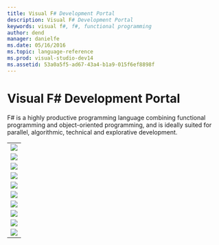 ```yaml
---
title: Visual F# Development Portal
description: Visual F# Development Portal
keywords: visual f#, f#, functional programming
author: dend
manager: danielfe
ms.date: 05/16/2016
ms.topic: language-reference
ms.prod: visual-studio-dev14
ms.assetid: 53a0a5f5-ad67-43a4-b1a9-015f6ef8898f 
---
```


# Visual F# Development Portal

F# is a highly productive programming language combining functional programming and object-oriented programming, and is ideally suited for parallel, algorithmic, technical and explorative development.



||
|-|
|![](images/VS_Icon_Documentation.gif)|**Documentation**<ul><li>[Using Visual Studio to Write F&#35; Programs](Using-Visual-Studio-to-Write-FSharp-Programs.md)<br /></li><li>[F&#35; Language Reference](FSharp-Language-Reference.md)<br /></li><li>[F&#35; Core Library Reference](FSharp-Core-Library-Reference.md)<br /></li><li>[F&#35; Compiler &#40;fsc.exe&#41; Reference](FSharp-Compiler-%5Bfsc.exe%5D-Reference.md)<br /></li><li>[F&#35; Interactive &#40;fsi.exe&#41; Reference](FSharp-Interactive-%5Bfsi.exe%5D-Reference.md)<br /></li><ul/>|
|![](images/VS_Icon_Documentation.gif)|**Featured Tasks**<ul><li>[Functions &#40;F&#35;&#41;](Functions-%5BFSharp%5D.md)<br /></li><li>[Lists &#40;F&#35;&#41;](Lists-%5BFSharp%5D.md)<br /></li><li>[Keyword Reference &#40;F&#35;&#41;](Keyword-Reference-%5BFSharp%5D.md)<br /></li><li>[Sequences &#40;F&#35;&#41;](Sequences-%5BFSharp%5D.md)<br /></li><li>[Discriminated Unions &#40;F&#35;&#41;](Discriminated-Unions-%5BFSharp%5D.md)<br /></li><li>[Walkthrough: Your First F&#35; Program](Walkthrough-Your-First-FSharp-Program.md)<br /></li><li>[Type Providers](Type-Providers.md)<br /></li><li>[Query Expressions &#40;F&#35;&#41;](Query-Expressions-%5BFSharp%5D.md)<br /></li><ul/>|
|![](images/VS_Icon_Walkthroughs.gif)|**Walkthroughs**<ul><li>[Visual F&#35; Samples and Walkthroughs](Visual-FSharp-Samples-and-Walkthroughs.md)<br /></li><li>[Walkthrough: Accessing a SQL Database by Using Type Providers &#40;F&#35;&#41;](Walkthrough-Accessing-a-SQL-Database-by-Using-Type-Providers-%5BFSharp%5D.md)<br /></li><li>[Walkthrough: Accessing a SQL Database by Using Type Providers and Entities &#40;F&#35;&#41;](Walkthrough-Accessing-a-SQL-Database-by-Using-Type-Providers-and-Entities-%5BFSharp%5D.md)<br /></li><ul/>|
|![](images/VS_icon_CodeSamples.gif)|**Code Samples**<ul><li>[F# Sample Pack](http://go.microsoft.com/fwlink/?LinkId=254878)<br /></li><ul/>|
|![](images/VS_Icon_Training.gif)|**Training**<ul><li>[Learn F#](http://go.microsoft.com/fwlink/?LinkId=254879)<br /></li><li>[Try F#](http://www.tryfsharp.org)<br /></li><ul/>|
|![](images/VS_Icon_Forums.gif)|**Forums**<ul><li>[F# General Forum](http://go.microsoft.com/fwlink/?LinkId=248225)<br /></li><ul/>|
|![](images/VS_Icon_Training.gif)|**Articles and Blogs**<ul><li>[Don Syme's WebLog on F# and Related Topics](http://go.microsoft.com/fwlink/?LinkId=254882)<br /></li><li>[F# Team Blog](http://go.microsoft.com/fwlink/?LinkId=254880)<br /></li><li>[Inside F#’s Blog](http://go.microsoft.com/fwlink/?LinkId=254883)<br /></li><ul/>|
|![](images/VS_icon_Channel9Videos.gif)|**Channel 9 Videos**<ul><li>[An Introduction to Microsoft F#](http://go.microsoft.com/fwlink/?LinkId=254884)<br /></li><li>[Design Patterns in F#](http://go.microsoft.com/fwlink/?LinkId=254885)<br /></li><li>[Information-Rich Programming in F#](http://go.microsoft.com/fwlink/?LinkId=254886)<br /></li><li>[Web Programming and More](http://go.microsoft.com/fwlink/?LinkId=254887)<br /></li><li>[Patterns and Match Expressions in F#](http://go.microsoft.com/fwlink/?LinkId=254889)<br /></li><li>[Discriminated Unions in F#](http://go.microsoft.com/fwlink/?LinkId=254890)<br /></li><ul/>|
|![](images/VS_Icon_MSDNDevCenter.gif)|**MSDN Developer Centers**<ul><li>[Microsoft F# Development Center](http://go.microsoft.com/fwlink/?LinkId=254891)<br /></li><ul/>|
|![](images/VS_Icon_Feedback.gif)|**Providing Feedback**<br /><br />To provide feedback about Visual Studio 2013, use [Microsoft Connect](http://go.microsoft.com/fwlink/?LinkID=150463).<br /><br />To provide feedback about the documentation for Visual Studio 2013, use the feedback controls on each page about which you want to give feedback.|
